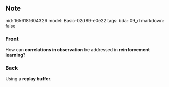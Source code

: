 ## Note
nid: 1656181604326
model: Basic-02d89-e0e22
tags: bda::09_rl
markdown: false

### Front
How can <b>correlations in observation</b> be addressed in
<b>reinforcement learning</b>?

### Back
Using a <b>replay buffer</b>.
